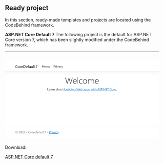 ## Ready project

In this section, ready-made templates and projects are located using the CodeBehind framework.

**ASP.NET Core Default 7**
The following project is the default for ASP.NET Core version 7, which has been slightly modified under the CodeBehind framework.

---
![Screen shot](https://github.com/elanatframework/Code_behind/raw/elanat_framework/ready_project/asp_dot_net_core_default_7/screen_shot.png)
---

Download:

[ASP.NET Core default 7](https://github.com/elanatframework/Code_behind/raw/elanat_framework/ready_project/asp_dot_net_core_default_7/asp_dot_net_core_default_7.zip)
